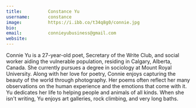```yaml
---
title:          Constance Yu
username:       constance
image:          https://i.ibb.co/t34q8g0/connie.jpg
bio:            
email:          connieyubusiness@gmail.com
website:        
---
```


Connie Yu is a 27-year-old poet, Secretary of the Write Club, and social worker aiding the vulnerable population, residing in Calgary, Alberta, Canada.  She currently pursues a degree in sociology at Mount Royal University. Along with her love for poetry, Connie enjoys capturing the beauty of the world through photography. Her poems often reflect her many observations on the human experience and the emotions that come with it. Yu dedicates her life to helping people and animals of all kinds. When she isn't writing, Yu enjoys art galleries, rock climbing, and very long baths.
